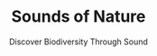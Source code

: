 ---
# A section created with the Portfolio widget.
# This section displays content from `content/project/`.
# See https://wowchemy.com/docs/widget/portfolio/
widget: portfolio

# This file represents a page section.
headless: true

# Order that this section appears on the page.
weight: 2

title: 'Sounds of Nature'
subtitle: 'Discover Biodiversity Through Sound'

content:
  # choose which content to display in widget
  filters:
    #folders to display content from
    folders:
      - ./sounds/SoN
      
  # Page type to display. E.g. project.
  page_type: project

design:
  columns: '1'
  view: 3
  flip_alt_rows: true
  background: {}
  spacing: {padding: [0, 0, 0, 0]}
---